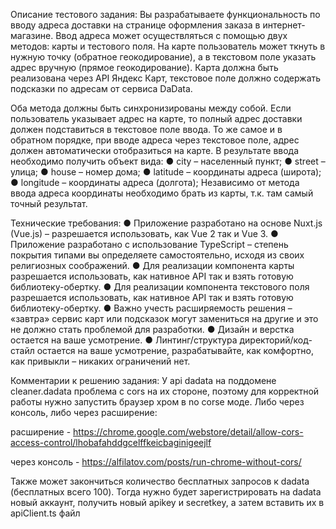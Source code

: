 Описание тестового задания:
Вы разрабатываете функциональность по вводу адреса доставки на странице оформления заказа в интернет-магазине. Ввод адреса может осуществляться с помощью двух методов: карты и тестового поля. На карте пользователь может ткнуть в нужную точку (обратное геокодирование), а в текстовом поле указать адрес вручную (прямое геокодирование). Карта должна быть реализована через API Яндекс Карт, текстовое поле должно содержать подсказки по адресам от сервиса
DaData.

Оба метода должны быть синхронизированы между собой. Если пользователь указывает адрес на карте, то полный адрес доставки должен подставиться в текстовое поле ввода. То же самое и в обратном порядке, при вводе адреса через текстовое поле, адрес должен автоматически отобразиться на карте. В результате ввода необходимо получить объект вида:
● city – населенный пункт;
● street – улица;
● house – номер дома;
● latitude – координаты адреса (широта);
● longitude – координаты адреса (долгота);
Независимо от метода ввода адреса координаты необходимо брать из
карты, т.к. там самый точный результат.

Технические требования:
● Приложение разработано на основе Nuxt.js (Vue.js) – разрешается
использовать, как Vue 2 так и Vue 3.
● Приложение разработано с использование TypeScript – степень
покрытия типами вы определяете самостоятельно, исходя из своих
религиозных соображений.
● Для реализации компонента карты разрешается использовать, как
нативное API так и взять готовую библиотеку-обертку.
● Для реализации компонента текстового поля разрешается
использовать, как нативное API так и взять готовую
библиотеку-обертку.
● Важно учесть расширяемость решения – «завтра» сервис карт или
подсказок могут замениться на другие и это не должно стать
проблемой для разработки.
● Дизайн и верстка остается на ваше усмотрение.
● Линтинг/структура директорий/код-стайл остается на ваше
усмотрение, разрабатывайте, как комфортно, как привыкли – никаких
ограничений нет.


Комментарии к решению задания:
У api dadata на поддомене cleaner.dadata проблема с cors на их стороне, поэтому для корректной работы нужно  запустить браузер хром в no corse моде. Либо через консоль, либо через расширение:

расширение - https://chrome.google.com/webstore/detail/allow-cors-access-control/lhobafahddgcelffkeicbaginigeejlf

через консоль - https://alfilatov.com/posts/run-chrome-without-cors/

Также может закончиться количество бесплатных запросов к dadata (бесплатных всего 100). Тогда нужно будет зарегистрировать на dadata новый аккаунт, получить новый apikey и secretkey, а затем вставить их в apiClient.ts файл